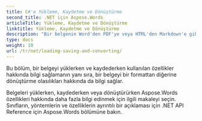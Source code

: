```yaml
---
title: C#'e Yükleme, Kaydetme ve Dönüştürme
second_title: .NET için Aspose.Words
articleTitle: Yükleme, Kaydetme ve Dönüştürme
linktitle: Yükleme, Kaydetme ve Dönüştürme
description: "Bir belgenin Word'den PDF'ye veya HTML'den Markdown'e gibi bir biçimden diğerine nasıl dönüştürüleceği ve ayrıca C# kullanarak bir belgenin nasıl yükleneceği ve kaydedileceği."
type: docs
weight: 10
url: /tr/net/loading-saving-and-converting/
---
```


Bu bölüm, bir belgeyi yüklerken ve kaydederken kullanılan özellikler hakkında bilgi sağlamanın yanı sıra, bir belgeyi bir formattan diğerine dönüştürme olasılıkları hakkında da bilgi sağlar.

Belgeleri yüklerken, kaydederken veya dönüştürürken Aspose.Words özellikleri hakkında daha fazla bilgi edinmek için ilgili makaleyi seçin. Sınıfların, yöntemlerin ve özelliklerin ayrıntılı bir açıklaması için .NET API Reference için Aspose.Words bölümüne bakın.
